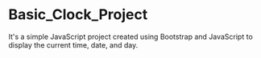 # Basic_Clock_Project
It's a simple JavaScript project created using Bootstrap and JavaScript to display the current time, date, and day.
